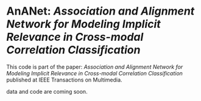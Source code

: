 # **AnANet**: *Association and Alignment Network for Modeling Implicit Relevance in Cross-modal Correlation Classification*

This code is part of the paper: _Association and Alignment Network for Modeling Implicit Relevance in Cross-modal Correlation Classification_ published at IEEE Transactions on Multimedia. 

data and code are coming soon.
